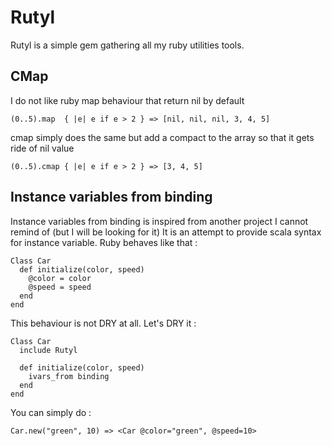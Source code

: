 Rutyl
====

Rutyl is a simple gem gathering all my ruby utilities tools.

## CMap

I do not like ruby map behaviour that return nil by default

    (0..5).map  { |e| e if e > 2 } => [nil, nil, nil, 3, 4, 5]

cmap simply does the same but add a compact to the array so that it gets ride of nil value

    (0..5).cmap { |e| e if e > 2 } => [3, 4, 5]

## Instance variables from binding

Instance variables from binding is inspired from another project I cannot remind of (but I will be looking for it)
It is an attempt to provide scala syntax for instance variable. 
Ruby behaves like that :

    Class Car       
      def initialize(color, speed)
        @color = color
        @speed = speed
      end
    end

This behaviour is not DRY at all. Let's DRY it :
  
    Class Car  
      include Rutyl
     
      def initialize(color, speed)
        ivars_from binding
      end
    end

You can simply do :

    Car.new("green", 10) => <Car @color="green", @speed=10>


